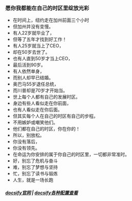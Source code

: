 
### 愿你我都能在自己的时区里绽放光彩  
- 在时间上，纽约走在加州前面三个小时
- 但加州并没有变慢。
- 有人22岁就毕业了，
- 但等了五年才找到好工作！
- 有人25岁就当上了CEO，
- 却在50岁去世了。
- 也有人直到50岁才当上CEO，
- 最后活到90岁。
- 有人依然单身，
- 而别人却早已结婚。
- 奥巴马55岁退任总统，
- 而川普却是70岁才开始当。
- 世上每个人都有自己的发展时区。
- 身边有些人看似走在你前面，
- 也有人看似走在你后面。
- 但其实每个人在自己的时区有自己的步程。
- 不用嫉妒或嘲笑他们。
- 他们都在自己的时区，你在你的！
- 所以，别放松。
- 你没有落后，
- 你没有领先。
- 在命运为你安排的属于你自己的时区里，一切都非常准时。
- 好，别忘了危机与奋斗
- 难，别忘了梦想与坚持
- 忙，别忘了读书与锻炼
- 人生，就是一场长跑

##### [docsify官网](https://docsify.js.org/#/zh-cn/)  | [docsify各种配置查看](https://segmentfault.com/a/1190000017576714#articleHeader0)




